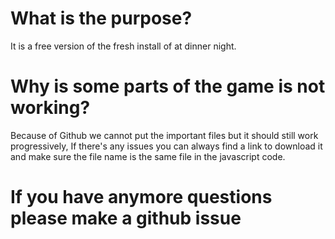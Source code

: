 # What is the purpose?
It is a free version of the fresh install of at dinner night.

# Why is some parts of the game is not working?
Because of Github we cannot put the important files but it should still work progressively, If there's any issues you can always find a link to download it and make sure the file name is the same file in the javascript code.

# If you have anymore questions please make a github issue
